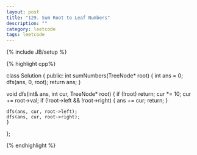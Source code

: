 ```yaml
---
layout: post
title: "129. Sum Root to Leaf Numbers"
description: ""
category: leetcode
tags: leetcode
---
```

{% include JB/setup %}

{% highlight cpp%}

class Solution {
public:
  int sumNumbers(TreeNode* root) {
  	int ans = 0;
  	dfs(ans, 0, root);
  	return ans;
  }

  void dfs(int& ans, int cur, TreeNode* root) {
  	if (!root) return;
  	cur *= 10;
  	cur += root->val;
  	if (!root->left && !root->right) {
  		ans += cur;
  		return;
  	}

  	dfs(ans, cur, root->left);
  	dfs(ans, cur, root->right);
	}
};

{% endhighlight %}